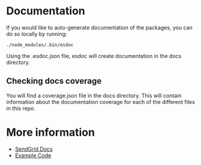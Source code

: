 # Documentation

If you would like to auto-generate documentation of the packages, you can do so locally by running:
```
./node_modules/.bin/esdoc
```
Using the .esdoc.json file, esdoc will create documentation in the docs directory.

## Checking docs coverage

You will find a coverage.json file in the docs directory. This will contain information about the documentation coverage for each of the different files in this repo.

# More information 
- [SendGrid Docs](https://sendgrid.com/docs/API_Reference/SMTP_API/index.html)
- [Example Code](examples)
